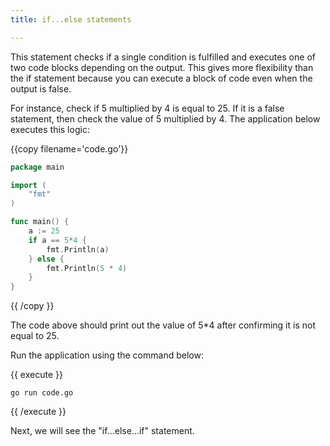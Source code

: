```yaml
---
title: if...else statements

---
```

<!--

-->

This statement checks if a single condition is fulfilled and executes one of two code blocks depending on the output. This gives more flexibility than the if statement because you can execute a block of code even when the output is false.

For instance, check if 5 multiplied by 4 is equal to 25. If it is a false statement, then check the value of 5 multiplied by 4. The application below executes this logic:

{{copy filename='code.go'}}
```go
package main

import (
	"fmt"
)

func main() {
	a := 25
	if a == 5*4 {
		fmt.Println(a)
	} else {
		fmt.Println(5 * 4)
	}
}
```
{{ /copy }}

The code above should print out the value of 5*4 after confirming it is not equal to 25.

Run the application using the command below:

{{ execute }}
```
go run code.go
```
{{ /execute }}

Next, we will see the "if...else...if" statement.